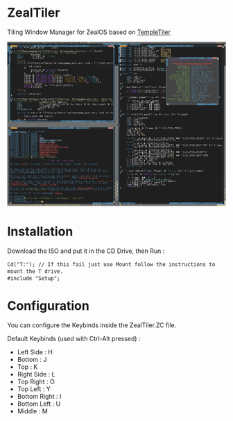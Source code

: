 # ZealTiler
Tiling Window Manager for ZealOS based on [TempleTiler](https://github.com/bbielsa/TempleTiler)


![ZealTiler](https://raw.githubusercontent.com/l0wigh/ZealTiler/master/ZealTiler.png)

# Installation
Download the ISO and put it in the CD Drive, then Run :
```
Cd("T:"); // If this fail just use Mount follow the instructions to mount the T drive.
#include "Setup";
```
# Configuration

You can configure the Keybinds inside the ZealTiler.ZC file.

Default Keybinds (used with Ctrl-Alt pressed) :

  - Left Side : H
  - Bottom : J
  - Top : K
  - Right Side : L
  - Top Right : O
  - Top Left : Y
  - Bottom Right : I
  - Bottom Left : U
  - Middle : M
